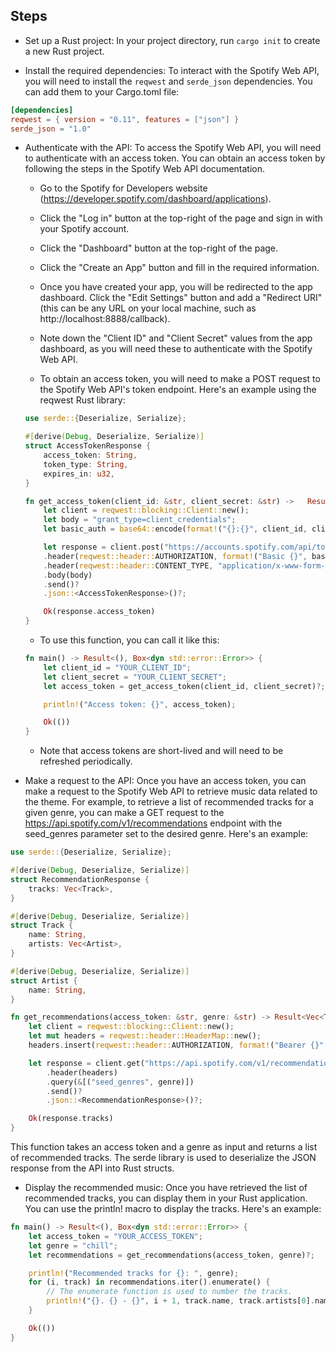 

## Steps

* Set up a Rust project: In your project directory, run `cargo init` to create a new Rust project.

* Install the required dependencies: To interact with the Spotify Web API, you will need to install the `reqwest` and `serde_json` dependencies. You can add them to your Cargo.toml file:
```toml
[dependencies]
reqwest = { version = "0.11", features = ["json"] }
serde_json = "1.0"
```

* Authenticate with the API: To access the Spotify Web API, you will need to authenticate with an access token. You can obtain an access token by following the steps in the Spotify Web API documentation.

    - Go to the Spotify for Developers website (https://developer.spotify.com/dashboard/applications).

    - Click the "Log in" button at the top-right of the page and sign in with your Spotify account.

    - Click the "Dashboard" button at the top-right of the page.

    - Click the "Create an App" button and fill in the required information.

    - Once you have created your app, you will be redirected to the app dashboard. Click the "Edit Settings" button and add a "Redirect URI" (this can be any URL on your local machine, such as http://localhost:8888/callback).

    - Note down the "Client ID" and "Client Secret" values from the app dashboard, as you will need these to authenticate with the Spotify Web API.

    - To obtain an access token, you will need to make a POST request to the Spotify Web API's token endpoint. Here's an example using the reqwest Rust library:

    ```Rust
    use serde::{Deserialize, Serialize};

    #[derive(Debug, Deserialize, Serialize)]
    struct AccessTokenResponse {
        access_token: String,
        token_type: String,
        expires_in: u32,
    }

    fn get_access_token(client_id: &str, client_secret: &str) ->   Result<String, Box<dyn std::error::Error>> {
        let client = reqwest::blocking::Client::new();
        let body = "grant_type=client_credentials";
        let basic_auth = base64::encode(format!("{}:{}", client_id, client_secret));

        let response = client.post("https://accounts.spotify.com/api/token")
        .header(reqwest::header::AUTHORIZATION, format!("Basic {}", basic_auth))
        .header(reqwest::header::CONTENT_TYPE, "application/x-www-form-urlencoded")
        .body(body)
        .send()?
        .json::<AccessTokenResponse>()?;

        Ok(response.access_token)
    }
    ```

    - To use this function, you can call it like this:
    ```Rust
    fn main() -> Result<(), Box<dyn std::error::Error>> {
        let client_id = "YOUR_CLIENT_ID";
        let client_secret = "YOUR_CLIENT_SECRET";
        let access_token = get_access_token(client_id, client_secret)?;

        println!("Access token: {}", access_token);

        Ok(())
    }
    ```

    - Note that access tokens are short-lived and will need to be refreshed periodically.

* Make a request to the API: Once you have an access token, you can make a request to the Spotify Web API to retrieve music data related to the theme. For example, to retrieve a list of recommended tracks for a given genre, you can make a GET request to the https://api.spotify.com/v1/recommendations endpoint with the seed_genres parameter set to the desired genre. Here's an example:

```Rust
use serde::{Deserialize, Serialize};

#[derive(Debug, Deserialize, Serialize)]
struct RecommendationResponse {
    tracks: Vec<Track>,
}

#[derive(Debug, Deserialize, Serialize)]
struct Track {
    name: String,
    artists: Vec<Artist>,
}

#[derive(Debug, Deserialize, Serialize)]
struct Artist {
    name: String,
}

fn get_recommendations(access_token: &str, genre: &str) -> Result<Vec<Track>, Box<dyn std::error::Error>> {
    let client = reqwest::blocking::Client::new();
    let mut headers = reqwest::header::HeaderMap::new();
    headers.insert(reqwest::header::AUTHORIZATION, format!("Bearer {}", access_token).parse().unwrap());

    let response = client.get("https://api.spotify.com/v1/recommendations")
        .header(headers)
        .query(&[("seed_genres", genre)])
        .send()?
        .json::<RecommendationResponse>()?;

    Ok(response.tracks)
}
```

This function takes an access token and a genre as input and returns a list of recommended tracks. The serde library is used to deserialize the JSON response from the API into Rust structs.

* Display the recommended music: Once you have retrieved the list of recommended tracks, you can display them in your Rust application. You can use the println! macro to display the tracks. Here's an example:

```Rust
fn main() -> Result<(), Box<dyn std::error::Error>> {
    let access_token = "YOUR_ACCESS_TOKEN";
    let genre = "chill";
    let recommendations = get_recommendations(access_token, genre)?;

    println!("Recommended tracks for {}: ", genre);
    for (i, track) in recommendations.iter().enumerate() {
        // The enumerate function is used to number the tracks. 
        println!("{}. {} - {}", i + 1, track.name, track.artists[0].name);
    }

    Ok(())
}
```
